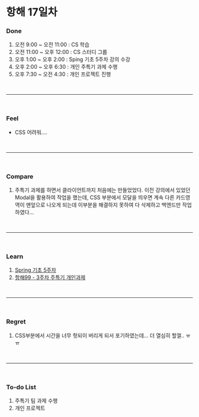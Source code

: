 # 항해 17일차

 ### Done
 1) 오전 9:00 ~ 오전 11:00 : CS 학습
 2) 오전 11:00 ~ 오후 12:00 : CS 스터디 그룹
 3) 오후 1:00 ~ 오후 2:00 : Sping 기초 5주차 강의 수강
 4) 오후 2:00 ~ 오후 6:30 : 개인 주특기 과제 수행
 4) 오후 7:30 ~ 오전 4:30 : 개인 프로젝트 진행
 
<br />
<hr>
<br />

### Feel
  - CSS 어려워....
  
<br />
<hr>
<br />

### Compare
  1. 주특기 과제를 하면서 클라이언트까지 처음에는 만들었었다. 이전 강의에서 있었던 Modal을 활용하여 작업을 했는데, CSS 부분에서 모달을 띄우면 계속 다른 카드영역이 맨앞으로 나오게 되는데 이부분을 해결하지 못하여 다 삭제하고 백엔드만 작업하였다...

<br />
<hr>
<br />

### Learn
  1. [Spring 기초 5주차](https://to-be-a-artist.tistory.com/114)
  2. [항해99 - 3주차 주특기 개인과제](https://to-be-a-artist.tistory.com/113)

<br />
<hr>
<br />

### Regret 
  1. CSS부분에서 시간을 너무 헛되이 버리게 되서 포기하였는데... 더 열심히 할껄.. ㅠㅠ
   
<br />
<hr>
<br />

### To-do List 
  1. 주특기 팀 과제 수행
  2. 개인 프로젝트

